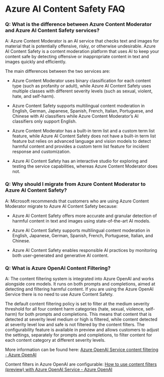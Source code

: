 # Azure AI Content Safety FAQ 

 ### Q: What is the difference between Azure Content Moderator and Azure AI Content Safety services?
A: Azure Content Moderator is an AI service that checks text and images for material that is potentially offensive, risky, or otherwise undesirable. Azure AI Content Safety is a content moderation platform that uses AI to keep your content safe by detecting offensive or inappropriate content in text and images quickly and efficiently.


The main differences between the two services are:

* Azure Content Moderator uses binary classification for each content type (such as profanity or adult), while Azure AI Content Safety uses multiple classes with different severity levels (such as sexual, violent, hate, and self-harm).

* Azure Content Safety supports multilingual content moderation in English, German, Japanese, Spanish, French, Italian, Portuguese, and Chinese with AI classifiers while Azure Content Moderator’s AI classifiers only support English.

* Azure Content Moderator has a built-in term list and a custom term list feature, while Azure AI Content Safety does not have a built-in term list feature but relies on advanced language and vision models to detect harmful content and provides a custom term list feature for incident response and customization.

* Azure AI Content Safety has an interactive studio for exploring and testing the service capabilities, whereas Azure Content Moderator does not.

### Q: Why should I migrate from Azure Content Moderator to Azure AI Content Safety?
A: Microsoft recommends that customers who are using Azure Content Moderator migrate to Azure AI Content Safety because:

* Azure AI Content Safety offers more accurate and granular detection of harmful content in text and images using state-of-the-art AI models.

* Azure AI Content Safety supports multilingual content moderation in English, Japanese, German, Spanish, French, Portuguese, Italian, and Chinese.

* Azure AI Content Safety enables responsible AI practices by monitoring both user-generated and generative AI content.


 ### Q: What is Azure OpenAI Content Filtering?

A: The content filtering system is integrated into Azure OpenAI and works alongside core models. It runs on both prompts and completions, aimed at detecting and filtering harmful content. If you are using the Azure OpenAI Service there is no need to use Azure Content Safety. 

The default content filtering policy is set to filter at the medium severity threshold for all four content harm categories (hate, sexual, violence, self-harm) for both prompts and completions. This means that content that is detected at severity level medium or high is filtered, while content detected at severity level low and safe is not filtered by the content filters. The configurability feature is available in preview and allows customers to adjust the settings, separately for prompts and completions, to filter content for each content category at different severity levels.  

More information can be found here: [Azure OpenAI Service content filtering - Azure OpenAI](https://learn.microsoft.com/en-us/azure/cognitive-services/openai/concepts/content-filter)

Content filters in Azure OpenAI are configurable: [How to use content filters (preview) with Azure OpenAI Service - Azure OpenAI](https://learn.microsoft.com/en-us/azure/cognitive-services/openai/how-to/content-filters) 

